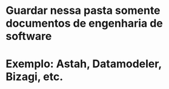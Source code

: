 # Guardar nessa pasta somente documentos de engenharia de software
# Exemplo: Astah, Datamodeler, Bizagi, etc.
